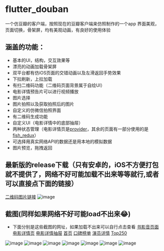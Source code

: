# flutter_douban

一个仿豆瓣的客户端，按照现在的豆瓣客户端来仿照制作的一个app
界面美观，页面切换，骨架屏，均有美观动画，有良好的使用体验

## 涵盖的功能：
- 基本的UI，结构，交互效果等
- 漂亮的动画加载骨架屏
- 双平台都有仿iOS页面的交错动画以及左滑返回手势效果
- 下拉刷新，上拉加载
- 有扫二维码功能（二维码页面背景属于自绘UI） 
- 电影详情预告片可以进行视频播放
- 图片选择
- 图片拍照以及获取拍照后的图片
- 自定义的仿微信拍照界面
- 有二维码生成功能
- 自定义UI（电影详情中的底部抽屉）
- 两种状态管理（电影详情页是[provider](https://pub.dev/packages/provider)，其余的页面有一部分使用的是[fish_redux](https://pub.dev/packages/fish_redux)）
- 可选择用真实网络API的数据还是用本地的模拟数据
- 图片预览，拖拽返回

## 最新版的release下载（只有安卓的，iOS不方便打包就不提供了，网络不好可能加载不出来等等就行,或者可以直接点下面的链接）
[二维码图片链接](http://a1.qpic.cn/psb?/V14ZW7Fv20HeHr/CEABEdmVYcxjhqgpd9kZpxL3wIoPdDi3RvthAJFL4Ng!/m/dLgAAAAAAAAAnull&bo=LAEsASwBLAEDCSw!&rf=photolist&t=5)
![image](http://a1.qpic.cn/psb?/V14ZW7Fv20HeHr/CEABEdmVYcxjhqgpd9kZpxL3wIoPdDi3RvthAJFL4Ng!/m/dLgAAAAAAAAAnull&bo=LAEsASwBLAEDCSw!&rf=photolist&t=5)


## 截图(同样如果网络不好可能load不出来😂)
- 下面分别是这些截图的网址，如果加载不出来可以自行点击查看
[书影音页面](http://m.qpic.cn/psb?/V14ZW7Fv20HeHr/vuAA5r4gyrSCA*UPFw.oDTqNYjWSSXFJDL1F3Vg9M0k!/b/dL4AAAAAAAAA&bo=EAMSBhADEgYDCSw!&rf=viewer_4)
[电影详情页](http://m.qpic.cn/psb?/V14ZW7Fv20HeHr/Wxlnjk3DHNwHjnXa*7LjnKNPZFEPqa4hsqfIMbpVJm0!/b/dLgAAAAAAAAA&bo=EAMSBhADEgYRCT4!&rf=viewer_4)
[电影详情抽屉](http://m.qpic.cn/psb?/V14ZW7Fv20HeHr/mMAsEyy5tndSdEkUvPdQbdUjLmYKoeVc.cs54CMn1F0!/b/dFQBAAAAAAAA&bo=EAMSBhADEgYRCT4!&rf=viewer_4)
[首页](http://m.qpic.cn/psb?/V14ZW7Fv20HeHr/2ZjUM52pr3zZEvGSYjEwDYsZdStCA4yY52tNanpGUXs!/b/dL8AAAAAAAAA&bo=EAMSBhADEgYRCT4!&rf=viewer_4)
[口碑榜单](http://m.qpic.cn/psb?/V14ZW7Fv20HeHr/R96XJBEM5cOEtg0vfr.WUH4lfpxBtiw83Otm5hYgw00!/b/dLYAAAAAAAAA&bo=EAMSBhADEgYRCT4!&rf=viewer_4)
[演员详情](http://m.qpic.cn/psb?/V14ZW7Fv20HeHr/2H.NV1wxZCNbn*CPWWlo84lEGgGQmoouY9L8v162fSg!/b/dLgAAAAAAAAA&bo=EAMSBhADEgYRCT4!&rf=viewer_4)
[Top250](http://m.qpic.cn/psb?/V14ZW7Fv20HeHr/fFOqa8QWViRAL.57rYewG*7u5snuVWULvS5yZo0Z*WU!/b/dFQBAAAAAAAA&bo=EAMSBhADEgYRCT4!&rf=viewer_4)


![image](http://a3.qpic.cn/psb?/V14ZW7Fv20HeHr/vuAA5r4gyrSCA*UPFw.oDTqNYjWSSXFJDL1F3Vg9M0k!/m/dL4AAAAAAAAAnull&bo=EAMSBhADEgYDCSw!&rf=photolist&t=5)
![image](http://a1.qpic.cn/psb?/V14ZW7Fv20HeHr/Wxlnjk3DHNwHjnXa*7LjnKNPZFEPqa4hsqfIMbpVJm0!/m/dLgAAAAAAAAAnull&bo=EAMSBhADEgYRCT4!&rf=photolist&t=5)
![image](http://a1.qpic.cn/psb?/V14ZW7Fv20HeHr/mMAsEyy5tndSdEkUvPdQbdUjLmYKoeVc.cs54CMn1F0!/m/dFQBAAAAAAAAnull&bo=EAMSBhADEgYRCT4!&rf=photolist&t=5)
![image](http://a4.qpic.cn/psb?/V14ZW7Fv20HeHr/2ZjUM52pr3zZEvGSYjEwDYsZdStCA4yY52tNanpGUXs!/m/dL8AAAAAAAAAnull&bo=EAMSBhADEgYRCT4!&rf=photolist&t=5)
![image](http://a3.qpic.cn/psb?/V14ZW7Fv20HeHr/R96XJBEM5cOEtg0vfr.WUH4lfpxBtiw83Otm5hYgw00!/m/dLYAAAAAAAAAnull&bo=EAMSBhADEgYRCT4!&rf=photolist&t=5)
![image](http://a1.qpic.cn/psb?/V14ZW7Fv20HeHr/2H.NV1wxZCNbn*CPWWlo84lEGgGQmoouY9L8v162fSg!/m/dLgAAAAAAAAAnull&bo=EAMSBhADEgYRCT4!&rf=photolist&t=5)
![image](http://a1.qpic.cn/psb?/V14ZW7Fv20HeHr/fFOqa8QWViRAL.57rYewG*7u5snuVWULvS5yZo0Z*WU!/m/dFQBAAAAAAAAnull&bo=EAMSBhADEgYRCT4!&rf=photolist&t=5)

